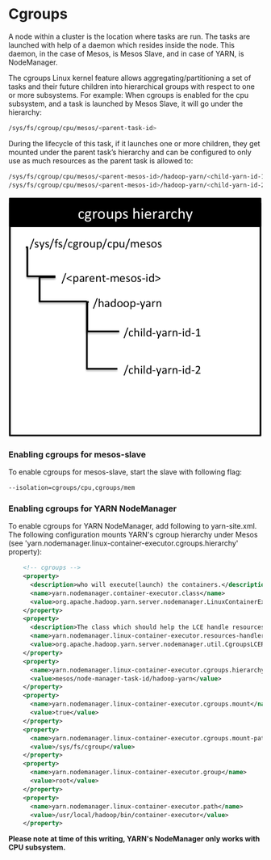 # Cgroups

A node within a cluster is the location where tasks are run. The tasks are launched with help of a daemon which resides inside the node. This daemon, in the case of Mesos, is Mesos Slave, and in case of YARN, is NodeManager.

The cgroups Linux kernel feature allows aggregating/partitioning a set of tasks and their future children into hierarchical groups with respect to one or more subsystems. For example: When cgroups is enabled for the cpu subsystem, and a task is launched by Mesos Slave, it will go under the hierarchy:
```bash
/sys/fs/cgroup/cpu/mesos/<parent-task-id>
```

During the lifecycle of this task, if it launches one or more children, they get mounted under the parent task’s hierarchy and can be configured to only use as much resources as the parent task is allowed to:
```bash
/sys/fs/cgroup/cpu/mesos/<parent-mesos-id>/hadoop-yarn/<child-yarn-id-1>
/sys/fs/cgroup/cpu/mesos/<parent-mesos-id>/hadoop-yarn/<child-yarn-id-2>
```

![cgroups hierarchy](images/cgroups.png)

### Enabling cgroups for mesos-slave

To enable cgroups for mesos-slave, start the slave with following flag:
```bash
--isolation=cgroups/cpu,cgroups/mem
```

### Enabling cgroups for YARN NodeManager

To enable cgroups for YARN NodeManager, add following to yarn-site.xml. The following configuration mounts YARN's cgroup hierarchy under Mesos (see 'yarn.nodemanager.linux-container-executor.cgroups.hierarchy' property):

```xml
    <!-- cgroups -->
    <property>
      <description>who will execute(launch) the containers.</description>
      <name>yarn.nodemanager.container-executor.class</name>
      <value>org.apache.hadoop.yarn.server.nodemanager.LinuxContainerExecutor</value>
    </property>
    <property>
      <description>The class which should help the LCE handle resources.</description>
      <name>yarn.nodemanager.linux-container-executor.resources-handler.class</name>
      <value>org.apache.hadoop.yarn.server.nodemanager.util.CgroupsLCEResourcesHandler</value>
    </property>
    <property>
      <name>yarn.nodemanager.linux-container-executor.cgroups.hierarchy</name>
      <value>mesos/node-manager-task-id/hadoop-yarn</value>
    </property>
    <property>
      <name>yarn.nodemanager.linux-container-executor.cgroups.mount</name>
      <value>true</value>
    </property>
    <property>
      <name>yarn.nodemanager.linux-container-executor.cgroups.mount-path</name>
      <value>/sys/fs/cgroup</value>
    </property>
    <property>
      <name>yarn.nodemanager.linux-container-executor.group</name>
      <value>root</value>
    </property>
    <property>
      <name>yarn.nodemanager.linux-container-executor.path</name>
      <value>/usr/local/hadoop/bin/container-executor</value>
    </property>
```

**Please note at time of this writing, YARN's NodeManager only works with CPU subsystem.**
